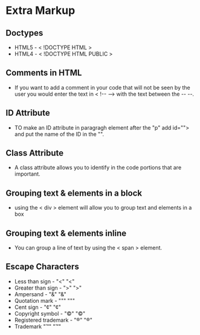 # Extra Markup

## Doctypes

- HTML5 - < !DOCTYPE HTML >
- HTML4 - < !DOCTYPE HTML PUBLIC >

## Comments in HTML

- If you want to add a comment in your code that will not be seen by the user you would enter the text in < !-- --> with the text between the -- --.

## ID Attribute

- TO make an ID attribute in paragragh element after the "p" add id=""> and put the name of the ID in the "".

## Class Attribute

- A class attribute allows you to identify in the code portions that are important.

## Grouping text & elements in a block

- using the < div > element will allow you to group text and elements in a box

## Grouping text & elements inline

- You can group a line of text by using the < span > element.

## Escape Characters

- Less than sign - "&lt;" "&#60;"
- Greater than sign - "&gt;" "&#62;"
- Ampersand - "&amp;" "&#38;"
- Quotation mark - "&quot;" "&#34;"
- Cent sign - "&cent;" "&#162;"
- Copyright symbol - "&copy;" "&#169;"
- Registered trademark - "&reg;" "&#174;"
- Trademark "&trade;" "&#8482;"
